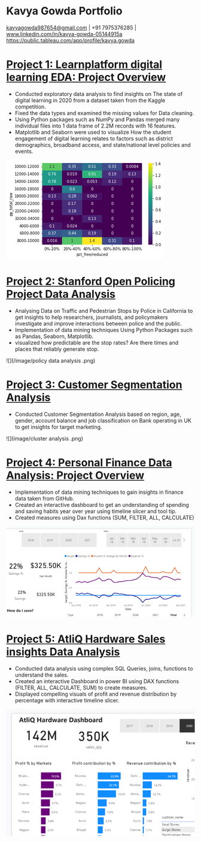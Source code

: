 # Kavya Gowda Portfolio  

kavyagowda987654@gmail.com | +91 7975376285 | www.linkedin.com/in/kavya-gowda-05144915a 
https://public.tableau.com/app/profile/kavya.gowda 


# [Project 1: Learnplatform digital learning EDA: Project Overview](https://www.kaggle.com/kavyagowdala/exploratory-data-analysis)
* Conducted exploratory data analysis to find insights on The state of digital learning in 2020 from a 
dataset taken from the Kaggle competition. 
* Fixed the data types and examined the missing values for Data cleaning. 
* Using Python packages such as NumPy and Pandas merged many individual files into 1 data frame of 
2.2M records with 16 features. 
* Matplotlib and Seaborn were used to visualize How the student engagement of digital learning relates
to factors such as district demographics, broadband access, and state/national level policies and 
events.

![](/image/heatmap.png)

# [Project 2: Stanford Open Policing Project Data Analysis](https://www.kaggle.com/kavyagowdala/stanford-open-policing-project-data-analysis)
* Analysing Data on Traffic and Pedestrian Stops by Police in California to get insights to help researchers, journalists, and policymakers investigate and improve interactions between police and the public.
* Implementation of data mining techniques Using Python Packages such as Pandas, Seaborn, Matplotlib.
* visualized how predictable are the stop rates? Are there times and places that
reliably generate stop. 

![](/image/policy data analysis .png)

# [Project 3: Customer Segmentation Analysis](https://public.tableau.com/app/profile/kavya.gowda/viz/CustomerSegmentationAnalysis_16388900281370/Story1)
* Conducted Customer Segmentation Analysis based on region, age, gender, account balance and job classification on Bank operating in UK to get insights for target marketing.  

![](image/cluster analysis .png)


# [Project 4: Personal Finance Data Analysis: Project Overview](https://drive.google.com/drive/folders/1nNqdnMJ75bjV0IHLtXqMUTVnq1Y-ESeH?usp=sharing)
* Implementation of data mining techniques to gain insights in finance data taken from GitHub.
* Created an interactive dashboard to get an understanding of spending and saving habits year over year 
using timeline slicer and tool tip.
* Created measures using Dax functions (SUM, FILTER, ALL, CALCULATE)

![](image/saving.png)

# [Project 5: AtliQ Hardware Sales insights Data Analysis ](https://drive.google.com/drive/folders/1nNqdnMJ75bjV0IHLtXqMUTVnq1Y-ESeH?usp=sharing)
* Conducted data analysis using complex SQL Queries, joins, functions to understand the sales.
* Created an interactive Dashboard in power BI using DAX functions (FILTER, ALL, CALCULATE, SUM) 
to create measures.
* Displayed compelling visuals of profit and revenue distribution by percentage with interactive timeline 
slicer.

![](image/atliq.png)

